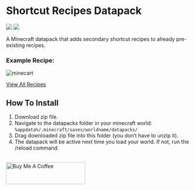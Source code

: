 # Shortcut Recipes Datapack
![](https://img.shields.io/badge/Minecraft-1.20.4-green) ![](https://img.shields.io/badge/Datapack-v1.1-blue)

A Minecraft datapack that adds secondary shortcut recipes to already pre-existing recipes.

### Example Recipe:
![minecart](https://i.imgur.com/xm091vs.png)

[View All Recipes](https://michaelfarquhar.github.io/shortcut-recipes-datapack/)


## How To Install

1) Download zip file.
2) Navigate to the datapacks folder in your minecraft world: 
  `%appdata%/.minecraft/saves/worldname/datapacks/`
3) Drag downloaded zip file into this folder (you don’t have to unzip it).
4) The datapack will be active next time you load your world. If not, run the /reload command.

<br />
<a href="https://www.buymeacoffee.com/michaelfarquhar" target="_blank"><img src="https://cdn.buymeacoffee.com/buttons/v2/default-yellow.png" alt="Buy Me A Coffee" style="height: 60px !important;width: 217px !important;" ></a>
